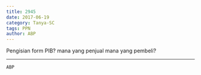 ```yaml
---
title: 2945
date: 2017-06-19
category: Tanya-SC
tags: PPN
author: ABP
---
```


Pengisian form PIB? mana yang penjual mana yang pembeli?

---



`ABP`
